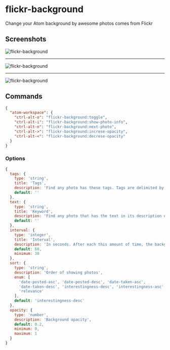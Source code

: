 # flickr-background

Change your Atom background by awesome photos comes from Flickr

## Screenshots

![flickr-background](https://raw.githubusercontent.com/thenewvu/atom-flickr-background/master/screenshots/Screenshot-2016-05-29-12-04-16.png "flickr-background")

---

![flickr-background](https://raw.githubusercontent.com/thenewvu/atom-flickr-background/master/screenshots/Screenshot-2016-05-29-12-36-58.png "flickr-background")

---

![flickr-background](https://raw.githubusercontent.com/thenewvu/atom-flickr-background/master/screenshots/Screenshot-2016-05-29-14-42-44.png "flickr-background")

## Commands

```json
{
  "atom-workspace": {
    "ctrl-alt-o": "flickr-background:toggle",
    "ctrl-alt-i": "flickr-background:show-photo-info",
    "ctrl-alt-n": "flickr-background:next-photo",
    "ctrl-alt->": "flickr-background:increse-opacity",
    "ctrl-alt-<": "flickr-background:decrese-opacity"
  }
}
```

### Options

```javascript
{
  tags: {
    type: 'string',
    title: 'Tags',
    description: 'Find any photo has these tags. Tags are delimited by commas.',
    default: ''
  },
  text: {
    type: 'string',
    title: 'Keyword',
    description: 'Find any photo that has the text in its description or title',
    default: ''
  },
  interval: {
    type: 'integer',
    title: 'Interval',
    description: 'In seconds. After each this amount of time, the background will change to a new photo',
    default: 60,
    minimum: 30
  },
  sort: {
    type: 'string',
    description: 'Order of showing photos',
    enum: [
      'date-posted-asc', 'date-posted-desc', 'date-taken-asc',
      'date-taken-desc', 'interestingness-desc', 'interestingness-asc',
      'relevance'
    ],
    default: 'interestingness-desc'
  },
  opacity: {
    type: 'number',
    description: 'Background opacity',
    default: 0.2,
    minimum: 0,
    maximum: 1
  }
}
```
